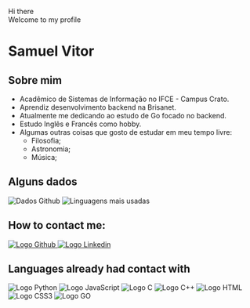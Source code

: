 Hi there</br>
Welcome to my profile

# Samuel Vitor

## Sobre mim

- Acadêmico de Sistemas de Informação no IFCE - Campus Crato.
- Aprendiz desenvolvimento backend na Brisanet.
- Atualmente me dedicando ao estudo de Go focado no backend.
- Estudo Inglês e Francês como hobby.
- Algumas outras coisas que gosto de estudar em meu tempo livre:
  - Filosofia;
  - Astronomia;
  - Música;

## Alguns dados

![Dados Github](https://github-readme-stats.vercel.app/api?username=TheSamuelVitor&theme=dracula&show_icons=true)
![Linguagens mais usadas](https://github-readme-stats.vercel.app/api/top-langs/?username=TheSamuelVitor&layout=compact&theme=dracula)

## How to contact me:

<a href="https://github.com/TheSamuelVitor" target="_blank">
  <img src="https://img.shields.io/badge/GitHub-100000?style=for-the-badge&logo=github&logoColor=white" alt="Logo Github">
</a>
<a href="https://www.linkedin.com/in/samuel-vitor-b07566202/" target="_blank">
  <img src="https://img.shields.io/badge/LinkedIn-0077B5?style=for-the-badge&logo=linkedin&logoColor=white" alt="Logo Linkedin">
</a>

## Languages already had contact with
![Logo Python](https://img.shields.io/badge/Python-14354C?style=for-the-badge&logo=python&logoColor=white)
![Logo JavaScript](https://img.shields.io/badge/HTML5-E34F26?style=for-the-badge&logo=html5&logoColor=white)
![Logo C](https://img.shields.io/badge/CSS3-1572B6?style=for-the-badge&logo=css3&logoColor=white)
![Logo C++](https://img.shields.io/badge/JavaScript-F7DF1E?style=for-the-badge&logo=javascript&logoColor=black)
![Logo HTML](https://img.shields.io/badge/C-00599C?style=for-the-badge&logo=c&logoColor=white)
![Logo CSS3](https://img.shields.io/badge/C%2B%2B-00599C?style=for-the-badge&logo=c%2B%2B&logoColor=white)
![Logo GO](https://img.shields.io/badge/Go-00ADD8?style=for-the-badge&logo=go&logoColor=white)
